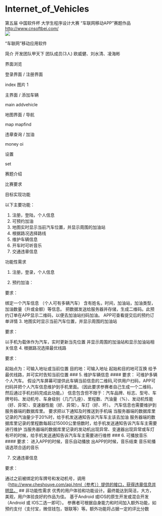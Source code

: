 # Internet_of_Vehicles
第五届 中国软件杯 大学生程序设计大赛 “车联网移动APP”赛题作品 http://www.cnsoftbei.com/
<br>
<img src="https://github.com/kennyouyang/Internet_of_Vehicles/blob/master/logo.png">
<br>
 
“车联网”移动应用软件

简介
开发团队甲天下 团队成员(3人) 欧威健、刘水清、凌海彬
 
界面浏览

登录界面 / 注册界面

index  图片 1

主界面 / 添加车辆

main  addvehicle

地图界面 / 导航

map  mapfind

违章查询 / 加油

money  oi

设置

set

赛题介绍

比赛要求

目标实现功能

以下主要功能： 
1. 注册，登陆，个人信息
2. 可预约加油 
3. 地图实时显示当前汽车位置，并显示周围的加油站 
4. 根据路况选择路线 
5. 维护车辆信息 
6. 开车时可听音乐 
7. 交通违章信息

功能性需求

1. 注册，登录，个人信息

2. 预约加油：

要求：

绑定一个汽车信息 （个人可有多辆汽车）
含有姓名，时间，加油站，加油类型，加油数量（升或金额）等信息。
把数据发送给服务器并存储，生成二维码。此预约订单在APP显示二维码，以便去加油站扫码加油。
APP可查看提交后的预约订单详情
3. 地图实时显示当前汽车位置，并显示周围的加油站

要求：

以手机为载体作为汽车，实时更新当先位置
并显示周围的加油站和显示加油站相关信息
4. 根据路况选择最优线路

要求：

起始点为：可输入地址或当前位置
目的地：可输入地址
起始和目的地可互换
给予最优线路，并可实时告知当前位置 ### 5. 维护车辆信息 #### 要求：
可维护多辆个人汽车。
假设汽车屏幕可提供此车辆当前信息的二维码,可供用户扫码，APP可扫码并把个人汽车信息维护到手机里面。（因此要求参赛者自己生成一个二维码，然后通过手机扫码完成此功能。）
信息包含但不限于：汽车品牌、标志、型号、车牌号码、发动机号、车身级别（几门几座）、里程数、汽油量（%）、发动机性能（好、异常）、变速器性能（好、异常），车灯（好、坏）。
汽车信息也需要维护到服务器端的数据库里。
要求把以下通知及时推送到手机端
当服务器端的数据库里记录的汽油量少于20%时，给手机发送通知告诉汽车车主该去加油
服务器端的数据库里记录的里程数每超过15000公里倍数时，给手机发送通知告诉汽车车主需要进行维护
当服务器端的数据库里记录的发动机出现异常、变速器出现异常或车灯有坏的时候，给手机发送通知告诉汽车车主需要进行维修 ### 6. 可播放音乐 #### 要求：
进入APP的时候，音乐自动播放
出APP的时候，音乐结束
音乐轮播
请选项合适的音乐

7. 交通违章信息

要求：

通过之前被绑定的车牌号和发动机号，调用（http://www.cheshouye.com/api.html（参考））提供的接口，获得违章信息并明显。 ## 非功能性需求
优秀的用户体验和功能设计。最终能达到简洁，大方，美观，用户体验良好的作品为佳。
基于Android 或IOS的原生开发或混合开发（Android 或 IOS二选一即可）。
参赛者可根据自身能力和时间加入额外功能，如预约支付（支付宝，微信钱包，银联等）等。额外功能将占据一定的评比分数
 
